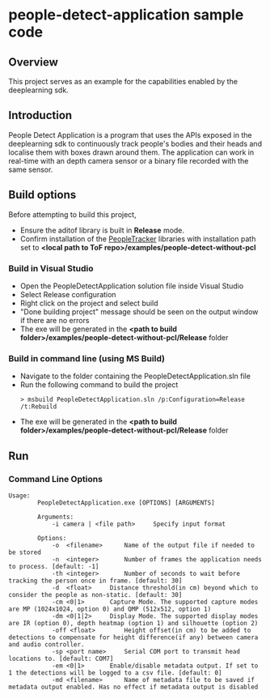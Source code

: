 # people-detect-application sample code

## Overview

This project serves as an example for the capabilities enabled by the deeplearning sdk.

## Introduction

People Detect Application is a program that uses the APIs exposed in the deeplearning sdk to continuously track people's bodies and their heads and localise them with boxes drawn around them. The application can work in real-time with an depth camera sensor or a binary file recorded with the same sensor.

## Build options

Before attempting to build this project, 
* Ensure the aditof library is built in **Release** mode.
* Confirm installation of the [PeopleTracker](http://swdownloads.analog.com/cse/aditof/aware3d/3DSensor_People_Tracker-Rel1.1.0.exe) libraries with installation path set to **\<local path to ToF repo\>/examples/people-detect-without-pcl**
	
### Build in Visual Studio

* Open the PeopleDetectApplication solution file inside Visual Studio 
* Select Release configuration
* Right click on the project and select build
* "Done building project" message should be seen on the output window if there are no errors
* The exe will be generated in the **\<path to build folder\>/examples/people-detect-without-pcl/Release** folder

### Build in command line (using MS Build)

* Navigate to the folder containing the PeopleDetectApplication.sln file
* Run the following command to build the project
	```
	> msbuild PeopleDetectApplication.sln /p:Configuration=Release /t:Rebuild
	```
* The exe will be generated in the **\<path to build folder\>/examples/people-detect-without-pcl/Release** folder

## Run

### Command Line Options

```
Usage:
		PeopleDetectApplication.exe [OPTIONS] [ARGUMENTS]
		
		Arguments:
			-i camera | <file path>		Specify input format
			
		Options:
			-o  <filename>		Name of the output file if needed to be stored
			-n  <integer>		Number of frames the application needs to process. [default: -1]
			-th <integer>		Number of seconds to wait before tracking the person once in frame. [default: 30]
			-d  <float>		Distance threshold(in cm) beyond which to consider the people as non-static. [default: 30]
			-cm <0|1>		Capture Mode. The supported capture modes are MP (1024x1024, option 0) and QMP (512x512, option 1)
			-dm <0|1|2>		Display Mode. The supported display modes are IR (option 0), depth heatmap (option 1) and silhouette (option 2)
			-off <float>		Height offset(in cm) to be added to detections to compensate for height difference(if any) between camera and audio controller.
			-sp <port name>		Serial COM port to transmit head locations to. [default: COM7]
			-em <0|1>		Enable/disable metadata output. If set to 1 the detections will be logged to a csv file. [default: 0]
			-md <filename>		Name of metadata file to be saved if metadata output enabled. Has no effect if metadata output is disabled
```